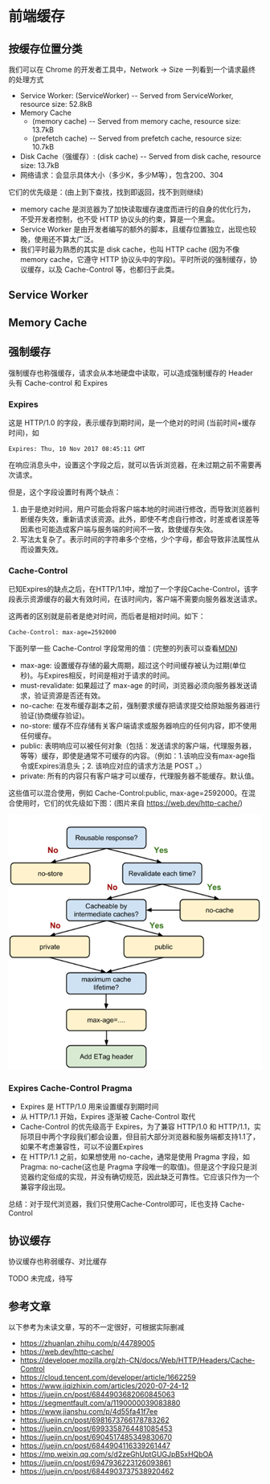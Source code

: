 # 前端缓存

## 按缓存位置分类

我们可以在 Chrome 的开发者工具中，Network -> Size 一列看到一个请求最终的处理方式

* Service Worker: (ServiceWorker) -- Served from ServiceWorker, resource size: 52.8kB
* Memory Cache
  * (memory cache) -- Served from memory cache, resource size: 13.7kB
  * (prefetch cache) -- Served from prefetch cache, resource size: 10.7kB
* Disk Cache（强缓存）: (disk cache) -- Served from disk cache, resource size: 13.7kB
* 网络请求：会显示具体大小（多少K，多少M等），包含200、304

它们的优先级是：(由上到下查找，找到即返回，找不到则继续)

* memory cache 是浏览器为了加快读取缓存速度而进行的自身的优化行为，不受开发者控制，也不受 HTTP 协议头的约束，算是一个黑盒。
* Service Worker 是由开发者编写的额外的脚本，且缓存位置独立，出现也较晚，使用还不算太广泛。
* 我们平时最为熟悉的其实是 disk cache，也叫 HTTP cache (因为不像 memory cache，它遵守 HTTP 协议头中的字段)。平时所说的强制缓存，协议缓存，以及 Cache-Control 等，也都归于此类。

## Service Worker

## Memory Cache

## 强制缓存

强制缓存也称强缓存，请求会从本地硬盘中读取，可以造成强制缓存的 Header 头有 Cache-control 和 Expires

### Expires

这是 HTTP/1.0 的字段，表示缓存到期时间，是一个绝对的时间 (当前时间+缓存时间)，如

```shell
Expires: Thu, 10 Nov 2017 08:45:11 GMT
```

在响应消息头中，设置这个字段之后，就可以告诉浏览器，在未过期之前不需要再次请求。

但是，这个字段设置时有两个缺点：

1. 由于是绝对时间，用户可能会将客户端本地的时间进行修改，而导致浏览器判断缓存失效，重新请求该资源。此外，即使不考虑自行修改，时差或者误差等因素也可能造成客户端与服务端的时间不一致，致使缓存失效。
1. 写法太复杂了。表示时间的字符串多个空格，少个字母，都会导致非法属性从而设置失效。

### Cache-Control

已知Expires的缺点之后，在HTTP/1.1中，增加了一个字段Cache-Control，该字段表示资源缓存的最大有效时间，在该时间内，客户端不需要向服务器发送请求。

这两者的区别就是前者是绝对时间，而后者是相对时间。如下：

```shell
Cache-Control: max-age=2592000
```

下面列举一些 Cache-Control 字段常用的值：(完整的列表可以查看[MDN](https://developer.mozilla.org/zh-CN/docs/Web/HTTP/Headers/Cache-Control))

* max-age: 设置缓存存储的最大周期，超过这个时间缓存被认为过期(单位秒)。与Expires相反，时间是相对于请求的时间。
* must-revalidate: 如果超过了 max-age 的时间，浏览器必须向服务器发送请求，验证资源是否还有效。
* no-cache: 在发布缓存副本之前，强制要求缓存把请求提交给原始服务器进行验证(协商缓存验证)。
* no-store: 缓存不应存储有关客户端请求或服务器响应的任何内容，即不使用任何缓存。
* public: 表明响应可以被任何对象（包括：发送请求的客户端，代理服务器，等等）缓存，即使是通常不可缓存的内容。（例如：1.该响应没有max-age指令或Expires消息头；2. 该响应对应的请求方法是 POST 。）
* private: 所有的内容只有客户端才可以缓存，代理服务器不能缓存。默认值。

这些值可以混合使用，例如 Cache-Control:public, max-age=2592000。在混合使用时，它们的优先级如下图：(图片来自 <https://web.dev/http-cache/>)

![Cache-Control 参数优先级](./images/htXr84PI8YR0lhgLPiqZ.png)

### Expires Cache-Control Pragma

* Expires 是 HTTP/1.0 用来设置缓存到期时间
* 从 HTTP/1.1 开始，Expires 逐渐被 Cache-Control 取代
* Cache-Control 的优先级高于 Expires，为了兼容 HTTP/1.0 和 HTTP/1.1，实际项目中两个字段我们都会设置，但目前大部分浏览器和服务端都支持1.1了，如果不考虑兼容性，可以不设置Expires
* 在 HTTP/1.1 之前，如果想使用 no-cache，通常是使用 Pragma 字段，如 Pragma: no-cache(这也是 Pragma 字段唯一的取值)。但是这个字段只是浏览器约定俗成的实现，并没有确切规范，因此缺乏可靠性。它应该只作为一个兼容字段出现。

总结：对于现代浏览器，我们只使用Cache-Control即可，IE也支持 Cache-Control

## 协议缓存

协议缓存也称弱缓存、对比缓存

TODO 未完成，待写

## 参考文章

以下参考为未读文章，写的不一定很好，可根据实际删减

* <https://zhuanlan.zhihu.com/p/44789005>
* <https://web.dev/http-cache/>
* https://developer.mozilla.org/zh-CN/docs/Web/HTTP/Headers/Cache-Control
* https://cloud.tencent.com/developer/article/1662259
* https://www.jiqizhixin.com/articles/2020-07-24-12
* https://juejin.cn/post/6844903682060845063
* https://segmentfault.com/a/1190000039083880
* https://www.jianshu.com/p/4d55fa41f7ee
* https://juejin.cn/post/6981673766178783262
* https://juejin.cn/post/6993358764481085453
* https://juejin.cn/post/6904517485349830670
* https://juejin.cn/post/6844904116339261447
* https://mp.weixin.qq.com/s/d2zeGhUptGUGJpB5xHQbOA
* https://juejin.cn/post/6947936223126093861
* https://juejin.cn/post/6844903737538920462